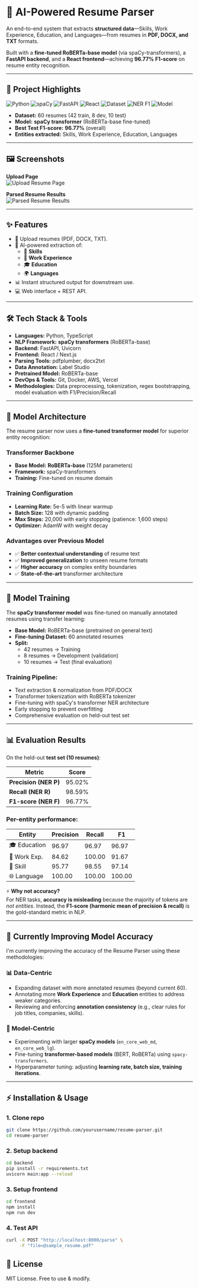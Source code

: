 # 🤖 AI-Powered Resume Parser

An end-to-end system that extracts **structured data**—Skills, Work Experience, Education, and Languages—from resumes in **PDF, DOCX, and TXT** formats.  

Built with a **fine-tuned RoBERTa-base model** (via spaCy-transformers), a **FastAPI backend**, and a **React frontend**—achieving **96.77% F1-score** on resume entity recognition.

---

## 🚀 Project Highlights

![Python](https://img.shields.io/badge/Python-3.10-blue)
![spaCy](https://img.shields.io/badge/NLP-spaCy_transformers-green)
![FastAPI](https://img.shields.io/badge/API-FastAPI-teal)
![React](https://img.shields.io/badge/Frontend-React-blue)
![Dataset](https://img.shields.io/badge/Dataset-60%20resumes-orange)
![NER F1](https://img.shields.io/badge/F1%20Score-97.50%25-brightgreen)
![Model](https://img.shields.io/badge/Model-RoBERTa--base-red)

- **Dataset:** 60 resumes (42 train, 8 dev, 10 test)  
- **Model:** **spaCy transformer** (RoBERTa-base fine-tuned)  
- **Best Test F1-score:** **96.77%** (overall)  
- **Entities extracted:** Skills, Work Experience, Education, Languages  

---

## 🖼️ Screenshots

**Upload Page**  
![Upload Resume Page](./screenshots/upload-2.png)

**Parsed Resume Results**  
![Parsed Resume Results](./screenshots/results-3.png)

---

## ✨ Features
- 📂 Upload resumes (PDF, DOCX, TXT).  
- 🤖 AI-powered extraction of:
  - 🎯 **Skills**
  - 💼 **Work Experience**
  - 🎓 **Education**
  - 🌍 **Languages**  
- 📊 Instant structured output for downstream use.  
- 💻 Web interface + REST API.  

---

## 🛠️ Tech Stack & Tools

- **Languages:** Python, TypeScript  
- **NLP Framework:** **spaCy transformers** (RoBERTa-base)
- **Backend:** FastAPI, Uvicorn  
- **Frontend:** React / Next.js  
- **Parsing Tools:** pdfplumber, docx2txt  
- **Data Annotation:** Label Studio  
- **Pretrained Model:** RoBERTa-base
- **DevOps & Tools:** Git, Docker, AWS, Vercel
- **Methodologies:** Data preprocessing, tokenization, regex bootstrapping, model evaluation with F1/Precision/Recall  

---

## 🧠 Model Architecture

The resume parser now uses a **fine-tuned transformer model** for superior entity recognition:

### Transformer Backbone
- **Base Model:** **RoBERTa-base** (125M parameters)
- **Framework:** spaCy-transformers
- **Training:** Fine-tuned on resume domain

### Training Configuration
- **Learning Rate:** 5e-5 with linear warmup
- **Batch Size:** 128 with dynamic padding
- **Max Steps:** 20,000 with early stopping (patience: 1,600 steps)
- **Optimizer:** AdamW with weight decay

### Advantages over Previous Model
- ✅ **Better contextual understanding** of resume text
- ✅ **Improved generalization** to unseen resume formats
- ✅ **Higher accuracy** on complex entity boundaries
- ✅ **State-of-the-art** transformer architecture
---
## 🧠 Model Training

The **spaCy transformer model** was fine-tuned on manually annotated resumes using transfer learning:

- **Base Model:** RoBERTa-base (pretrained on general text)
- **Fine-tuning Dataset:** 60 annotated resumes  
- **Split:**  
  - 42 resumes → Training  
  - 8 resumes → Development (validation)  
  - 10 resumes → Test (final evaluation)  

### Training Pipeline:
- Text extraction & normalization from PDF/DOCX
- Transformer tokenization with RoBERTa tokenizer
- Fine-tuning with spaCy's transformer NER architecture
- Early stopping to prevent overfitting
- Comprehensive evaluation on held-out test set

---

## 📊 Evaluation Results

On the held-out **test set (10 resumes)**:

| Metric | Score |
|--------|-------|
| **Precision (NER P)** | 95.02% |
| **Recall (NER R)**    | 98.59% |
| **F1-score (NER F)**  | 96.77% |

### Per-entity performance:

| Entity       | Precision | Recall | F1    |
|--------------|-----------|--------|-------|
| 🎓 Education | 96.97     | 96.97  | 96.97 |
| 💼 Work Exp. | 84.62     | 100.00 | 91.67 |
| 🎯 Skill     | 95.77     | 98.55  | 97.14 |
| 🌐 Language  | 100.00    | 100.00 | 100.00 |



⚡ **Why not accuracy?**  
For NER tasks, **accuracy is misleading** because the majority of tokens are *not entities*. Instead, the **F1-score (harmonic mean of precision & recall)** is the gold-standard metric in NLP.  

---

## 🔧 Currently Improving Model Accuracy

I'm currently improving the accuracy of the Resume Parser using these methodologies:

### 📊 Data-Centric
- Expanding dataset with more annotated resumes (beyond current 60).  
- Annotating more **Work Experience** and **Education** entities to address weaker categories.  
- Reviewing and enforcing **annotation consistency** (e.g., clear rules for job titles, companies, skills).  

### 🤖 Model-Centric
- Experimenting with larger **spaCy models** (`en_core_web_md`, `en_core_web_lg`).  
- Fine-tuning **transformer-based models** (BERT, RoBERTa) using `spacy-transformers`.  
- Hyperparameter tuning: adjusting **learning rate, batch size, training iterations**.

---

## ⚡ Installation & Usage

### 1. Clone repo
```bash
git clone https://github.com/yourusername/resume-parser.git
cd resume-parser
```

### 2. Setup backend
```bash
cd backend
pip install -r requirements.txt
uvicorn main:app --reload
```

### 3. Setup frontend
```bash
cd frontend
npm install
npm run dev
```

### 4. Test API
```bash 
curl -X POST "http://localhost:8000/parse" \
     -F "file=@sample_resume.pdf"
```

## 📌 License

MIT License. Free to use & modify.
